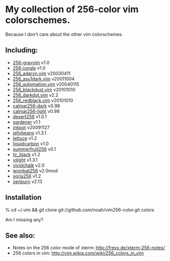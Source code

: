 # My collection of 256-color vim colorschemes.

Because I don't care about the other vim colorschemes.

## Including:

* [256-grayvim](http://www.vim.org/scripts/download_script.php?src_id=12849) v1.0
* [256-jungle](http://www.vim.org/scripts/script.php?script_id=2240&rating=helpful) v1.0
* [256_adaryn.vim](http://www.frexx.de/xterm-256-notes/themes/256_adaryn.vim) v20030411
* [256_asu1dark.vim](http://www.frexx.de/xterm-256-notes/themes/256_asu1dark.vim) v20011004
* [256_automation.vim](http://www.frexx.de/xterm-256-notes/themes/256_automation.vim) v20040115
* [256_blackdust.vim](http://www.frexx.de/xterm-256-notes/themes/256_blackdust.vim) v20101010
* [256_darkdot.vim](http://www.frexx.de/xterm-256-notes/themes/256_darkdot.vim) v2.2
* [256_redblack.vim](http://www.frexx.de/xterm-256-notes/themes/256_redblack.vim) v20101010
* [calmar256-dark](http://www.vim.org/scripts/download_script.php?src_id=7571) v0.98
* [calmar256-light](http://www.vim.org/scripts/download_script.php?src_id=7572) v0.98
* [desert256](http://www.vim.org/scripts/download_script.php?src_id=4055) v1.0.1
* [gardener](http://www.vim.org/scripts/download_script.php?src_id=4682) v1.1
* [inkpot](http://www.vim.org/scripts/download_script.php?src_id=11833) v20091127
* [jellybeans](http://www.vim.org/scripts/download_script.php?src_id=10690) v1.3.1
* [lettuce](http://www.vim.org/scripts/script.php?script_id=1975) v1.2
* [liquidcarbon](http://www.vim.org/scripts/script.php?script_id=3274) v1.0
* [summerfruit256](http://www.vim.org/scripts/download_script.php?src_id=1015377) v0.1
* [tir_black](http://www.vim.org/scripts/script.php?script_id=2777) v1.2
* [vilight](http://www.vim.org/scripts/script.php?script_id=2776) v1.3.1
* [vividchalk](http://www.vim.org/scripts/script.php?script_id=1891) v2.0
* [wombat256](http://www.vim.org/scripts/download_script.php?src_id=13400) v2.0mod
* [xoria256](http://www.vim.org/scripts/script.php?script_id=2140) v1.2
* [zenburn](http://www.vim.org/scripts/download_script.php?src_id=11576) v2.13

## Installation

% cd ~/.vim && git clone git://github.com/noah/vim256-color.git colors

Am I missing any?

## See also:

* Notes on the 256 color mode of xterm: http://frexx.de/xterm-256-notes/
* 256 colors in vim: http://vim.wikia.com/wiki/256_colors_in_vim
